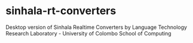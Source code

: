 # sinhala-rt-converters
Desktop version of Sinhala Realtime Converters by Language Technology Research Laboratory - University of Colombo School of Computing 
